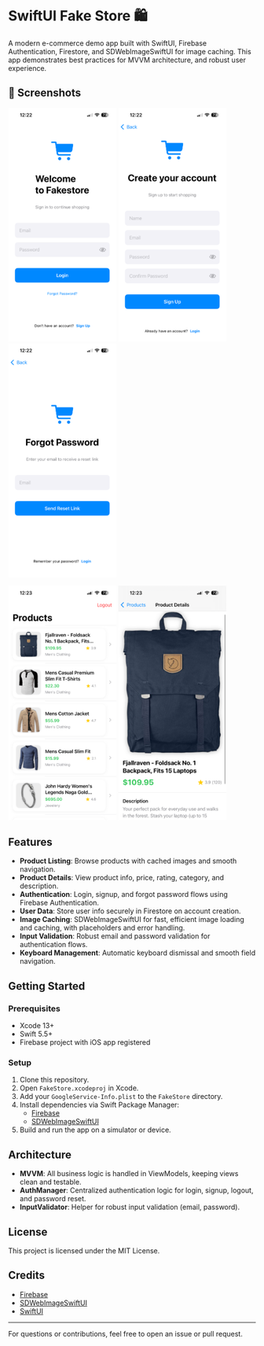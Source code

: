 # SwiftUI Fake Store 🛍️

A modern e-commerce demo app built with SwiftUI, Firebase Authentication, Firestore, and SDWebImageSwiftUI for image caching. This app demonstrates best practices for MVVM architecture, and robust user experience.

## 📸 Screenshots

<p float="left">
  <img src="Screenshots/1_Login.PNG" width="220" />
  <img src="Screenshots/2_Signup.PNG" width="220" />
  <img src="Screenshots/3_ForgotPassword.PNG" width="220" />
</p>

<p float="left">
  <img src="Screenshots/4_Home.PNG" width="220" />
  <img src="Screenshots/5_ProfuctDetails.PNG" width="220" />
</p>



## Features

- **Product Listing**: Browse products with cached images and smooth navigation.
- **Product Details**: View product info, price, rating, category, and description.
- **Authentication**: Login, signup, and forgot password flows using Firebase Authentication.
- **User Data**: Store user info securely in Firestore on account creation.
- **Image Caching**: SDWebImageSwiftUI for fast, efficient image loading and caching, with placeholders and error handling.
- **Input Validation**: Robust email and password validation for authentication flows.
- **Keyboard Management**: Automatic keyboard dismissal and smooth field navigation.

## Getting Started

### Prerequisites
- Xcode 13+
- Swift 5.5+
- Firebase project with iOS app registered

### Setup
1. Clone this repository.
2. Open `FakeStore.xcodeproj` in Xcode.
3. Add your `GoogleService-Info.plist` to the `FakeStore` directory.
4. Install dependencies via Swift Package Manager:
   - [Firebase](https://github.com/firebase/firebase-ios-sdk)
   - [SDWebImageSwiftUI](https://github.com/SDWebImage/SDWebImageSwiftUI)
5. Build and run the app on a simulator or device.

## Architecture
- **MVVM**: All business logic is handled in ViewModels, keeping views clean and testable.
- **AuthManager**: Centralized authentication logic for login, signup, logout, and password reset.
- **InputValidator**: Helper for robust input validation (email, password).

## License
This project is licensed under the MIT License.

## Credits
- [Firebase](https://firebase.google.com/)
- [SDWebImageSwiftUI](https://github.com/SDWebImage/SDWebImageSwiftUI)
- [SwiftUI](https://developer.apple.com/xcode/swiftui/)

---

For questions or contributions, feel free to open an issue or pull request.
